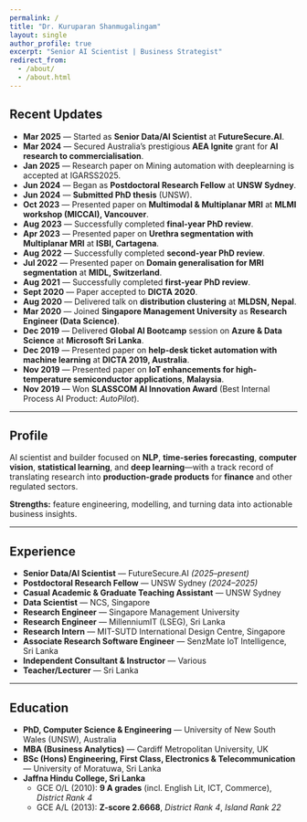 ```yaml
---
permalink: /
title: "Dr. Kuruparan Shanmugalingam"
layout: single
author_profile: true
excerpt: "Senior AI Scientist | Business Strategist"
redirect_from:
  - /about/
  - /about.html
---
```


## Recent Updates

- **Mar 2025** — Started as **Senior Data/AI Scientist** at **FutureSecure.AI**.  
- **Mar 2024** — Secured Australia’s prestigious **AEA Ignite** grant for **AI research to commercialisation**.
- **Jan 2025** — Research paper on Mining automation with deeplearning is accepted at IGARSS2025.
- **Jun 2024** — Began as **Postdoctoral Research Fellow** at **UNSW Sydney**.  
- **Jun 2024** — **Submitted PhD thesis** (UNSW).  
- **Oct 2023** — Presented paper on **Multimodal & Multiplanar MRI** at **MLMI workshop (MICCAI), Vancouver**.  
- **Aug 2023** — Successfully completed **final-year PhD review**.  
- **Apr 2023** — Presented paper on **Urethra segmentation with Multiplanar MRI** at **ISBI, Cartagena**.  
- **Aug 2022** — Successfully completed **second-year PhD review**.  
- **Jul 2022** — Presented paper on **Domain generalisation for MRI segmentation** at **MIDL, Switzerland**.  
- **Aug 2021** — Successfully completed **first-year PhD review**.  
- **Sept 2020** — Paper accepted to **DICTA 2020**.  
- **Aug 2020** — Delivered talk on **distribution clustering** at **MLDSN, Nepal**.  
- **Mar 2020** — Joined **Singapore Management University** as **Research Engineer (Data Science)**.  
- **Dec 2019** — Delivered **Global AI Bootcamp** session on **Azure & Data Science** at **Microsoft Sri Lanka**.  
- **Dec 2019** — Presented paper on **help-desk ticket automation with machine learning** at **DICTA 2019, Australia**.  
- **Nov 2019** — Presented paper on **IoT enhancements for high-temperature semiconductor applications**, **Malaysia**.  
- **Nov 2019** — Won **SLASSCOM AI Innovation Award** (Best Internal Process AI Product: *AutoPilot*).

---

## Profile

AI scientist and builder focused on **NLP**, **time-series forecasting**, **computer vision**, **statistical learning**, and **deep learning**—with a track record of translating research into **production-grade products** for **finance** and other regulated sectors.

**Strengths:** feature engineering, modelling, and turning data into actionable business insights.

---

## Experience

- **Senior Data/AI Scientist** — FutureSecure.AI *(2025–present)*  
- **Postdoctoral Research Fellow** — UNSW Sydney *(2024–2025)*  
- **Casual Academic & Graduate Teaching Assistant** — UNSW Sydney  
- **Data Scientist** — NCS, Singapore  
- **Research Engineer** — Singapore Management University  
- **Research Engineer** — MillenniumIT (LSEG), Sri Lanka  
- **Research Intern** — MIT-SUTD International Design Centre, Singapore  
- **Associate Research Software Engineer** — SenzMate IoT Intelligence, Sri Lanka  
- **Independent Consultant & Instructor** — Various  
- **Teacher/Lecturer** — Sri Lanka

---

## Education

- **PhD, Computer Science & Engineering** — University of New South Wales (UNSW), Australia  
- **MBA (Business Analytics)** — Cardiff Metropolitan University, UK  
- **BSc (Hons) Engineering, First Class, Electronics & Telecommunication** — University of Moratuwa, Sri Lanka  
- **Jaffna Hindu College, Sri Lanka**  
  - GCE O/L (2010): **9 A grades** (incl. English Lit, ICT, Commerce), *District Rank 4*  
  - GCE A/L (2013): **Z-score 2.6668**, *District Rank 4*, *Island Rank 22*

